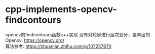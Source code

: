 # cpp-implements-opencv-findcontours
opencv的findcontours函数c++实现
没有对轮廓进行层次划分，是单层的<br/>
Opencv: https://opencv.org/<br/>
算法参考: https://zhuanlan.zhihu.com/p/107257870
